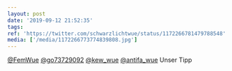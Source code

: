```yaml
---
layout: post
date: '2019-09-12 21:52:35'
tags: 
ref: 'https://twitter.com/schwarzlichtwue/status/1172266781479788548'
media: ['/media/1172266773774839808.jpg']
---
```

[@FemWue](https://twitter.com/FemWue) [@go73729092](https://twitter.com/go73729092) [@kew_wue](https://twitter.com/kew_wue) [@antifa_wue](https://twitter.com/antifa_wue) Unser Tipp 